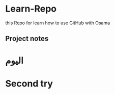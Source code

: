 # Learn-Repo
 this Repo for learn how to use GitHub with Osama 

## Project notes

# اليوم 
# Second try
